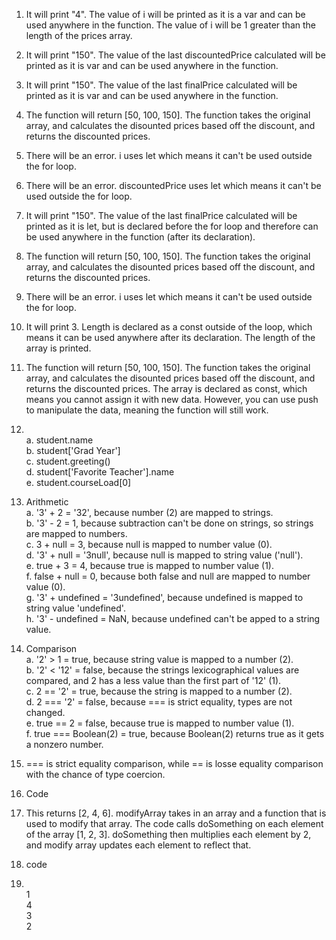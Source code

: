 1. It will print "4". The value of i will be printed as it is a var and can be used anywhere in the function. The value of i will be 1 greater than the length of the prices array.
2. It will print "150". The value of the last discountedPrice calculated will be printed as it is var and can be used anywhere in the function.
3. It will print "150". The value of the last finalPrice calculated will be printed as it is var and can be used anywhere in the function.
4. The function will return [50, 100, 150]. The function takes the original array, and calculates the disounted prices based off the discount, and returns the discounted prices.

5. There will be an error. i uses let which means it can't be used outside the for loop.
6. There will be an error. discountedPrice uses let which means it can't be used outside the for loop.
7. It will print "150". The value of the last finalPrice calculated will be printed as it is let, but is declared before the for loop and therefore can be used anywhere in the function (after its declaration).
8. The function will return [50, 100, 150]. The function takes the original array, and calculates the disounted prices based off the discount, and returns the discounted prices.

9. There will be an error. i uses let which means it can't be used outside the for loop.
10. It will print 3. Length is declared as a const outside of the loop, which means it can be used anywhere after its declaration. The length of the array is printed.
11. The function will return [50, 100, 150]. The function takes the original array, and calculates the disounted prices based off the discount, and returns the discounted prices. The array is declared as const, which means you cannot assign it with new data. However, you can use push to manipulate the data, meaning the function will still work.

12. \
  a. student.name \
  b. student['Grad Year'] \
  c. student.greeting() \
  d. student['Favorite Teacher'].name \
  e. student.courseLoad[0] 

13. Arithmetic \
  a. '3' + 2 = '32', because number (2) are mapped to strings. \
  b. '3' - 2 = 1, because subtraction can't be done on strings, so strings are mapped to numbers. \
  c. 3 + null = 3, because null is mapped to number value (0). \
  d. '3' + null = '3null', because null is mapped to string value ('null'). \
  e. true + 3 = 4, because true is mapped to number value (1). \
  f. false + null = 0, because both false and null are mapped to number value (0). \
  g. '3' + undefined = '3undefined', because undefined is mapped to string value 'undefined'. \
  h. '3' - undefined = NaN, because undefined can't be apped to a string value. 

14. Comparison \
  a. '2' > 1 = true, because string value is mapped to a number (2). \
  b. '2' < '12' = false, because the strings lexicographical values are compared, and 2 has a less value than the first part of '12' (1). \
  c. 2 == '2' = true, because the string is mapped to a number (2). \
  d. 2 === '2' = false, because === is strict equality, types are not changed. \
  e. true == 2 = false, because true is mapped to number value (1). \
  f. true === Boolean(2) = true, because Boolean(2) returns true as it gets a nonzero number. 
15. === is strict equality comparison, while == is losse equality comparison with the chance of type coercion. 

16. Code

17. This returns [2, 4, 6]. modifyArray takes in an array and a function that is used to modify that array. The code calls doSomething on each element of the array [1, 2, 3]. doSomething then multiplies each element by 2, and modify array updates each element to reflect that.

18. code

19. \
1 \
4 \
3 \
2




  
